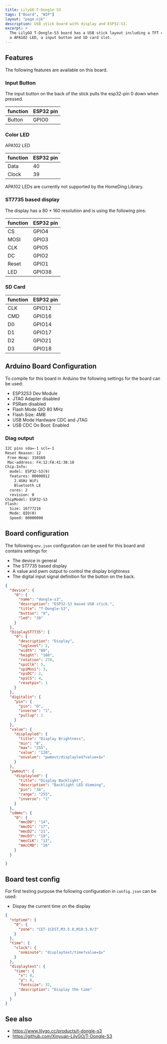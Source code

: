 ```yaml
---
title: LilyGO T-Dongle S3
tags: ["Board", "WIP"]
layout: "page.njk"
description: USB stick board with display and ESP32-S3.
excerpt: >
  The LilyGO T-Dongle-S3 board has a USB stick layout including a TFT color display,
  a APA102 LED, a input button and SD card slot.
---
```



## Features

The following features are available on this board.


### Input Button

The input button on the back of the stick pulls the esp32-pin 0 down when pressed. 

| function | ESP32 pin |
| -------- | --------- |
| Button   | GPIO0     |


### Color LED

APA102 LED

| function | ESP32 pin |
| -------- | --------- |
| Data     | 40        |
| Clock    | 39        |

APA102 LEDs are currently not supported by the HomeDing Library.

<!-- TODO: APA102Element similar to NEOElement -->


### ST7735 based display

The display has a 80 * 160 resolution and is using the following pins:

| function | ESP32 pin |
| -------- | --------- |
| CS       | GPIO4     |
| MOSI     | GPIO3     |
| CLK      | GPIO5     |
| DC       | GPIO2     |
| Reset    | GPIO1     |
| LED      | GPIO38    |


### SD Card

| function | ESP32 pin |
| -------- | --------- |
| CLK      | GPIO12    |
| CMD      | GPIO16    |
| D0       | GPIO14    |
| D1       | GPIO17    |
| D2       | GPIO21    |
| D3       | GPIO18    |

## Arduino Board Configuration

To compile for this board in Arduino the following settings for the board can be used:

* ESP32S3 Dev Module
* JTAG Adapter disabled
* PSRam disabled
* Flash Mode QIO 80 MHz
* Flash Size: 4MB
* USB Mode Hardware CDC and JTAG
* USB CDC On Boot: Enabled


### Diag output

``` txt
I2C pins sda=-1 scl=-1
Reset Reason: 12
 Free Heap: 310160
 Mac-address: F4:12:FA:41:38:18
Chip-Info:
  model: ESP32-S3(9)
  features: 00000012
    2.4GHz WiFi
    Bluetooth LE
  cores: 2
  revision: 0
ChipModel: ESP32-S3
Flash:
  Size: 16777216
  Mode: QIO(0)
  Speed: 80000000
```

## Board configuration

The following `env.json` configuration can be used for this board and contains settings for

* The device in general
* The ST7735 based display
* A value and pwm output to control the display brightness
* The digital input signal definition for the button on the back.


``` json
{
  "device": {
    "0": {
      "name": "dongle-s3",
      "description": "ESP32-S3 based USB stick.",
      "title": "T-Dongle-S3",
      "button": "0",
      "led": "38"
    }
  },
  "DisplayST7735": {
    "0": {
      "description": "Display",
      "loglevel": 2,
      "width": "80",
      "height": "160",
      "rotation": 270,
      "spiClk": 5,
      "spiMosi": 3,
      "spiDC": 2,
      "spiCS": 4,
      "resetpin": 1
    }
  },
  "digitalin": {
    "pin": {
      "pin": "0",
      "inverse": "1",
      "pullup": 1
    }
  },
  "value": {
    "displayled": {
      "title": "Display Brightness",
      "min": "0",
      "max": "255",
      "value": "128",
      "onvalue": "pwmout/displayled?value=$v"
    }
  },
  "pwmout": {
    "displayled": {
      "title": "Display Backlight",
      "description": "Backlight LED dimming",
      "pin": "38",
      "range": "255",
      "inverse": "1"
    }
  },
  "sdmmc": {
    "0": {
      "mmcD0": "14",
      "mmcD1": "17",
      "mmcD2": "21",
      "mmcD3": "18",
      "mmcCLK": "12",
      "mmcCMD": "16"
    }
  }

}
```


## Board test config

For first testing purpose the following configuration in `config.json` can be used:

* Dispay the current time on the display


``` json
{
  "ntptime": {
    "0": {
      "zone": "CET-1CEST,M3.5.0,M10.5.0/3"
    }
  },
  "time": {
    "clock": {
      "onminute": "displaytext/time?value=$v"
    }
  },
  "displaytext": {
    "time": {
      "x": 8,
      "y": 8,
      "fontsize": 32,
      "description": "Display the time"
    }
  }
}
```

## See also

* <https://www.lilygo.cc/products/t-dongle-s3>
* <https://github.com/Xinyuan-LilyGO/T-Dongle-S3>

